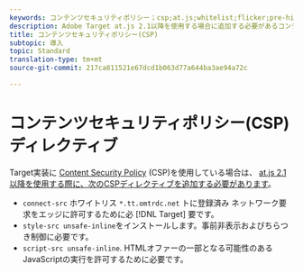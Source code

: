 ```yaml
---
keywords: コンテンツセキュリティポリシー；csp;at.js;whitelist;flicker;pre-hide;pre-hiding;pre-hiding;pre-hiding;pre-hiding
description: Adobe Target at.js 2.1以降を使用する場合に追加する必要があるコンテンツセキュリティポリシー(CSP)ディレクティブに関する情報です。
title: コンテンツセキュリティポリシー(CSP)
subtopic: 導入
topic: Standard
translation-type: tm+mt
source-git-commit: 217ca811521e67dcd1b063d77a644ba3ae94a72c

---
```



# コンテンツセキュリティポリシー(CSP)ディレクティブ

Target実装に [Content Security Policy](https://en.wikipedia.org/wiki/Content_Security_Policy) (CSP)を使用している場合は、 [at.js 2.1以降を使用する際に、次のCSPディレクティブを追加する必要があります](/help/c-implementing-target/c-implementing-target-for-client-side-web/target-atjs-versions.md)。

* `connect-src` ホワイトリス `*.tt.omtrdc.net` トに登録済み ネットワーク要求をエッジに許可するために必 [!DNL Target] 要です。
* `style-src unsafe-inline`をインストールします。事前非表示およびちらつき制御に必要です。
* `script-src unsafe-inline`.  HTMLオファーの一部となる可能性のあるJavaScriptの実行を許可するために必要です。
